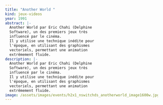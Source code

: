 ```yaml
---
title: "Another World "
kind: jeux-videos
year: 1991
abstract: |-
  Another World par Eric Chahi (Delphine
  Software), un des premiers jeux très
  influencé par le cinéma.
  Il y utilise une technique inédite pour
  l'époque, en utilisant des graphismes
  vectoriels, permettant une animation
  extrêmement fluide.
description: |-
  Another World par Eric Chahi (Delphine
  Software), un des premiers jeux très
  influencé par le cinéma.
  Il y utilise une technique inédite pour
  l'époque, en utilisant des graphismes
  vectoriels, permettant une animation
  extrêmement fluide.
image: /assets/images/events/h2x1_nswitchds_anotherworld_image1600w.jpg
---
```

